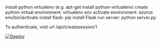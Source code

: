 install python virtualenv (e.g. apt-get install python-virtualenv)
create python virtual environment: virtualenv env
activate environment: source env/bin/activate
install flask: pip install Flask
run server: python server.py

To authenticate, visit url /api/createsession/1

[![Deploy](https://www.herokucdn.com/deploy/button.svg)](https://heroku.com/deploy)


